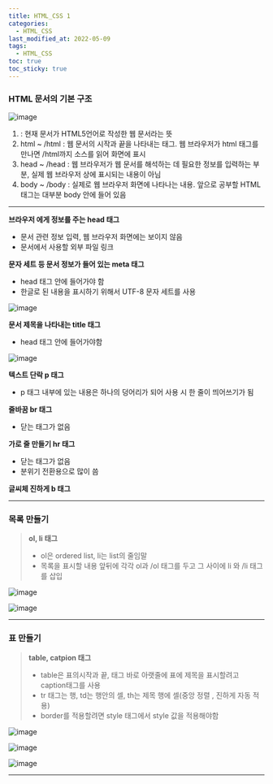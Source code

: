 ```yaml
---
title: HTML_CSS 1 
categories:
  - HTML_CSS
last_modified_at: 2022-05-09
tags:
  - HTML_CSS
toc: true
toc_sticky: true
---
```


### HTML 문서의 기본 구조 

![image](https://user-images.githubusercontent.com/87630540/167341325-097910c7-efe6-40ef-8501-1af772085e03.png) 

1. <!doctype html> : 현재 문서가 HTML5언어로 작성한 웹 문서라는 뜻
2. html ~ /html :
웹 문서의 시작과 끝을 나타내는 태그. 웹 브라우저가 html 태그를 만나면 /html까지 소스를 읽어 화면에 표시
3. head ~ /head : 웹 브라우저가 웹 문서를 해석하는 데 필요한 정보를 입력하는 부분, 실제 웹 브라우저 상에 표시되는 내용이 아님
4. body ~ /body : 실제로 웹 브라우저 화면에 나타나는 내용. 앞으로 공부할 HTML 태그는 대부분 body 안에 들어 있음 

***

**브라우저 에게 정보를 주는 head 태그** 

- 문서 관련 정보 입력, 웹 브라우저 화면에는 보이지 않음
- 문서에서 사용할 외부 파일 링크

**문자 세트 등 문서 정보가 들어 있는 meta 태그**
- head 태그 안에 들어가야 함
- 한글로 된 내용을 표시하기 위해서 UTF-8 문자 세트를 사용 

![image](https://user-images.githubusercontent.com/87630540/167342084-d94a1e74-9535-49b5-8478-d11349f7d7a7.png)

**문서 제목을 나타내는 title 태그**
- head 태그 안에  들어가야함

![image](https://user-images.githubusercontent.com/87630540/167342180-086ab1e5-2d13-4bed-b7a8-f4f4a4100168.png)

**텍스트 단락 p 태그**
- p 태그 내부에 있는 내용은 하나의 덩어리가 되어 사용 시 한 줄이 띄어쓰기가 됨 

**줄바꿈 br 태그**
- 닫는 태그가 없음

**가로 줄 만들기 hr 태그**
- 닫는 태그가 없음
- 분위기 전환용으로 많이 씀

**글씨체 진하게 b 태그**


***

### 목록 만들기

> **ol, li 태그**
>  - ol은 ordered list, li는 list의 줄임말
> - 목록을 표시할 내용 앞뒤에 각각 ol과 /ol 태그를 두고 그 사이에 li 와 /li 태그를 삽입

![image](https://user-images.githubusercontent.com/87630540/167348103-6e9d2662-e5f1-48c4-8550-19f7be59b173.png)

![image](https://user-images.githubusercontent.com/87630540/167348176-fd6a804d-b821-4fd1-b089-df078ae9cfff.png)

*** 

### 표 만들기

> **table, catpion 태그**
> - table은 표의시작과 끝, 태그 바로 아랫줄에 표에 제목을 표시할려고 caption태그를 사용
> - tr 태그는 행, td는 행안의 셀, th는 제목 행에 셀(중앙 정렬 , 진하게 자동 적용)
> - border를 적용할려면 style 태그에서 style 값을 적용해야함 

![image](https://user-images.githubusercontent.com/87630540/167348754-b8bd77b9-4110-4787-bc2b-4e80236577b3.png)

![image](https://user-images.githubusercontent.com/87630540/167348804-55a4a754-03d3-4229-9a31-76f1e5804fe0.png)

![image](https://user-images.githubusercontent.com/87630540/167348879-45eda1b6-1176-496a-9477-61d2e0880b9d.png)


***
